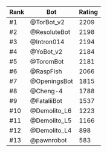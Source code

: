 Rank|Bot|Rating
---|---|---
#1|@TorBot_v2|2209
#2|@ResoluteBot|2198
#3|@Intron014|2194
#4|@YoBot_v2|2184
#5|@ToromBot|2181
#6|@RaspFish|2066
#7|@OpeningsBot|1815
#8|@Cheng-4|1788
#9|@FataliiBot|1537
#10|@Demolito_L6|1223
#11|@Demolito_L5|1166
#12|@Demolito_L4|898
#13|@pawnrobot|583
